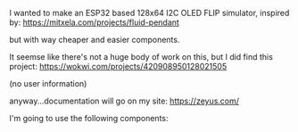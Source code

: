 I wanted to make an ESP32 based 128x64 I2C OLED FLIP simulator,
inspired by:
https://mitxela.com/projects/fluid-pendant

but with way cheaper and easier components.

It seemse like there's not a huge body of work on this, but I did find this project:
https://wokwi.com/projects/420908950128021505

(no user information)


anyway...documentation will go on my site: https://zeyus.com/

I'm going to use the following components:
